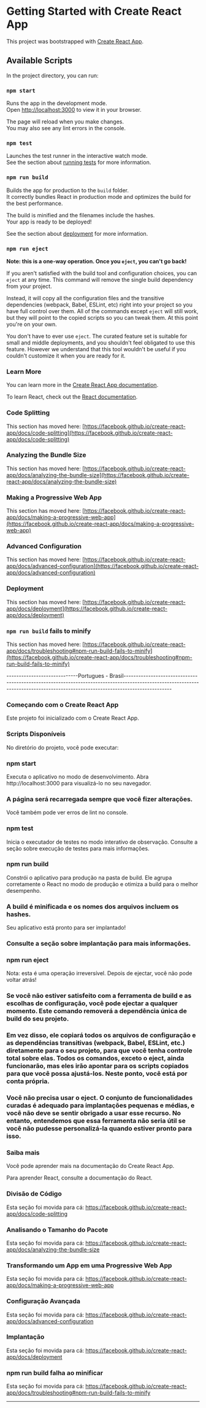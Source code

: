 # Getting Started with Create React App

This project was bootstrapped with [Create React App](https://github.com/facebook/create-react-app).

## Available Scripts

In the project directory, you can run:

### `npm start`

Runs the app in the development mode.\
Open [http://localhost:3000](http://localhost:3000) to view it in your browser.

The page will reload when you make changes.\
You may also see any lint errors in the console.

### `npm test`

Launches the test runner in the interactive watch mode.\
See the section about [running tests](https://facebook.github.io/create-react-app/docs/running-tests) for more information.

### `npm run build`

Builds the app for production to the `build` folder.\
It correctly bundles React in production mode and optimizes the build for the best performance.

The build is minified and the filenames include the hashes.\
Your app is ready to be deployed!

See the section about [deployment](https://facebook.github.io/create-react-app/docs/deployment) for more information.

### `npm run eject`

**Note: this is a one-way operation. Once you `eject`, you can't go back!**

If you aren't satisfied with the build tool and configuration choices, you can `eject` at any time. This command will remove the single build dependency from your project.

Instead, it will copy all the configuration files and the transitive dependencies (webpack, Babel, ESLint, etc) right into your project so you have full control over them. All of the commands except `eject` will still work, but they will point to the copied scripts so you can tweak them. At this point you're on your own.

You don't have to ever use `eject`. The curated feature set is suitable for small and middle deployments, and you shouldn't feel obligated to use this feature. However we understand that this tool wouldn't be useful if you couldn't customize it when you are ready for it.

### Learn More

You can learn more in the [Create React App documentation](https://facebook.github.io/create-react-app/docs/getting-started).

To learn React, check out the [React documentation](https://reactjs.org/).

### Code Splitting

This section has moved here: [https://facebook.github.io/create-react-app/docs/code-splitting](https://facebook.github.io/create-react-app/docs/code-splitting)

### Analyzing the Bundle Size

This section has moved here: [https://facebook.github.io/create-react-app/docs/analyzing-the-bundle-size](https://facebook.github.io/create-react-app/docs/analyzing-the-bundle-size)

### Making a Progressive Web App

This section has moved here: [https://facebook.github.io/create-react-app/docs/making-a-progressive-web-app](https://facebook.github.io/create-react-app/docs/making-a-progressive-web-app)

### Advanced Configuration

This section has moved here: [https://facebook.github.io/create-react-app/docs/advanced-configuration](https://facebook.github.io/create-react-app/docs/advanced-configuration)

### Deployment

This section has moved here: [https://facebook.github.io/create-react-app/docs/deployment](https://facebook.github.io/create-react-app/docs/deployment)

### `npm run build` fails to minify

This section has moved here: [https://facebook.github.io/create-react-app/docs/troubleshooting#npm-run-build-fails-to-minify](https://facebook.github.io/create-react-app/docs/troubleshooting#npm-run-build-fails-to-minify)


-----------------------------Portugues - Brasil-------------------------------------------------------------------------------------------------------------------------------------------------------------------------------
### Começando com o Create React App
Este projeto foi inicializado com o Create React App.

### Scripts Disponíveis
No diretório do projeto, você pode executar:

### npm start
Executa o aplicativo no modo de desenvolvimento.
Abra http://localhost:3000 para visualizá-lo no seu navegador.

### A página será recarregada sempre que você fizer alterações.
Você também pode ver erros de lint no console.

### npm test
Inicia o executador de testes no modo interativo de observação.
Consulte a seção sobre execução de testes para mais informações.

### npm run build
Constrói o aplicativo para produção na pasta de build.
Ele agrupa corretamente o React no modo de produção e otimiza a build para o melhor desempenho.

### A build é minificada e os nomes dos arquivos incluem os hashes.
Seu aplicativo está pronto para ser implantado!

### Consulte a seção sobre implantação para mais informações.

### npm run eject
Nota: esta é uma operação irreversível. Depois de ejectar, você não pode voltar atrás!

### Se você não estiver satisfeito com a ferramenta de build e as escolhas de configuração, você pode ejectar a qualquer momento. Este comando removerá a dependência única de build do seu projeto.

### Em vez disso, ele copiará todos os arquivos de configuração e as dependências transitivas (webpack, Babel, ESLint, etc.) diretamente para o seu projeto, para que você tenha controle total sobre elas. Todos os comandos, exceto o eject, ainda funcionarão, mas eles irão apontar para os scripts copiados para que você possa ajustá-los. Neste ponto, você está por conta própria.

### Você não precisa usar o eject. O conjunto de funcionalidades curadas é adequado para implantações pequenas e médias, e você não deve se sentir obrigado a usar esse recurso. No entanto, entendemos que essa ferramenta não seria útil se você não pudesse personalizá-la quando estiver pronto para isso.

### Saiba mais
Você pode aprender mais na documentação do Create React App.

Para aprender React, consulte a documentação do React.

### Divisão de Código
Esta seção foi movida para cá: https://facebook.github.io/create-react-app/docs/code-splitting

### Analisando o Tamanho do Pacote
Esta seção foi movida para cá: https://facebook.github.io/create-react-app/docs/analyzing-the-bundle-size

### Transformando um App em uma Progressive Web App
Esta seção foi movida para cá: https://facebook.github.io/create-react-app/docs/making-a-progressive-web-app

### Configuração Avançada
Esta seção foi movida para cá: https://facebook.github.io/create-react-app/docs/advanced-configuration

### Implantação
Esta seção foi movida para cá: https://facebook.github.io/create-react-app/docs/deployment

### npm run build falha ao minificar
Esta seção foi movida para cá: https://facebook.github.io/create-react-app/docs/troubleshooting#npm-run-build-fails-to-minify

---------------------------------------------------
